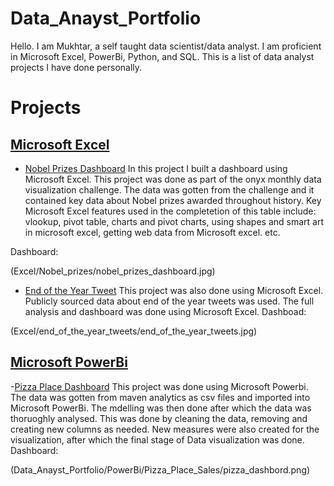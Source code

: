 # Data_Anayst_Portfolio
Hello. I am Mukhtar, a self taught data scientist/data analyst. I am proficient in Microsoft Excel, PowerBi, Python, and SQL.
This is a list of data analyst projects I have done personally.
# Projects
## [Microsoft Excel](https://github.com/mobolajiolowo/Data_Anayst_Portfolio/tree/main/Excel)
- [Nobel Prizes Dashboard](https://github.com/mobolajiolowo/Data_Anayst_Portfolio/tree/main/Excel/Nobel_prizes)
In this project I built a dashboard using Microsoft Excel. This project was done as part of the onyx monthly data visualization challenge. The data was gotten from the challenge and it contained key data about Nobel prizes awarded throughout history. Key Microsoft Excel features used in the completetion of this table include: vlookup, pivot table, charts and pivot charts, using shapes and smart art in microsoft excel, getting web data from Microsoft excel. etc.

Dashboard:

(Excel/Nobel_prizes/nobel_prizes_dashboard.jpg)

- [End of the Year Tweet](https://github.com/mobolajiolowo/Data_Anayst_Portfolio/tree/main/Excel/end_of_the_year_tweets)
This project was also done using Microsoft Excel. Publicly sourced data about end of the year tweets was used. The full analysis and dashboard was done using Microsoft Excel.
Dashboad:

(Excel/end_of_the_year_tweets/end_of_the_year_tweets.jpg)

## [Microsoft PowerBi](https://github.com/mobolajiolowo/Data_Anayst_Portfolio/tree/main/PowerBi)
-[Pizza Place Dashboard](https://github.com/mobolajiolowo/Data_Anayst_Portfolio/tree/main/PowerBi/Pizza_Place_Sales)
This project was done using Microsoft Powerbi. The data was gotten from maven analytics as csv files and imported into Microsoft PowerBi. The mdelling was then done after which the data was thoruoghly analysed. This was done by cleaning the data, removing and creating new columns as needed. New measures were also created for the visualization, after which the final stage of Data visualization was done.
Dashboard:

(Data_Anayst_Portfolio/PowerBi/Pizza_Place_Sales/pizza_dashbord.png)

